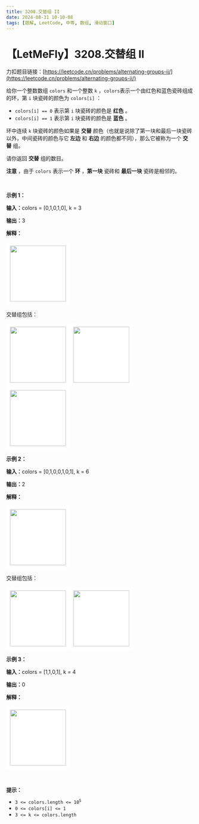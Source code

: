 ```yaml
---
title: 3208.交替组 II
date: 2024-08-31 10-10-08
tags: [题解, LeetCode, 中等, 数组, 滑动窗口]
---
```


# 【LetMeFly】3208.交替组 II

力扣题目链接：[https://leetcode.cn/problems/alternating-groups-ii/](https://leetcode.cn/problems/alternating-groups-ii/)

<p>给你一个整数数组 <code>colors</code>&nbsp;和一个整数&nbsp;<code>k</code>&nbsp;，<code>colors</code>表示一个由红色和蓝色瓷砖组成的环，第 <code>i</code>&nbsp;块瓷砖的颜色为&nbsp;<code>colors[i]</code>&nbsp;：</p>

<ul>
	<li><code>colors[i] == 0</code>&nbsp;表示第&nbsp;<code>i</code>&nbsp;块瓷砖的颜色是 <strong>红色</strong>&nbsp;。</li>
	<li><code>colors[i] == 1</code>&nbsp;表示第 <code>i</code>&nbsp;块瓷砖的颜色是 <strong>蓝色</strong>&nbsp;。</li>
</ul>

<p>环中连续 <code>k</code>&nbsp;块瓷砖的颜色如果是 <strong>交替</strong>&nbsp;颜色（也就是说除了第一块和最后一块瓷砖以外，中间瓷砖的颜色与它<strong>&nbsp;左边</strong>&nbsp;和 <strong>右边</strong>&nbsp;的颜色都不同），那么它被称为一个 <strong>交替</strong>&nbsp;组。</p>

<p>请你返回 <strong>交替</strong>&nbsp;组的数目。</p>

<p><b>注意</b>&nbsp;，由于&nbsp;<code>colors</code>&nbsp;表示一个 <strong>环</strong>&nbsp;，<strong>第一块</strong>&nbsp;瓷砖和 <strong>最后一块</strong>&nbsp;瓷砖是相邻的。</p>

<p>&nbsp;</p>

<p><strong class="example">示例 1：</strong></p>

<div class="example-block">
<p><span class="example-io"><b>输入：</b>colors = [0,1,0,1,0], k = 3</span></p>

<p><span class="example-io"><b>输出：</b>3</span></p>

<p><strong>解释：</strong></p>

<p><img alt="" src="https://assets.leetcode.com/uploads/2024/06/19/screenshot-2024-05-28-183519.png" style="width: 150px; height: 150px; padding: 10px; background: #fff; border-radius: .5rem;" /></p>

<p>交替组包括：</p>

<p><strong class="example"><img alt="" src="https://assets.leetcode.com/uploads/2024/05/28/screenshot-2024-05-28-182448.png" style="width: 150px; height: 150px; padding: 10px; background: #fff; border-radius: .5rem;" /></strong><img alt="" src="https://assets.leetcode.com/uploads/2024/05/28/screenshot-2024-05-28-182844.png" style="width: 150px; height: 150px; padding: 10px; background: #fff; border-radius: .5rem;" /><strong class="example"><img alt="" src="https://assets.leetcode.com/uploads/2024/05/28/screenshot-2024-05-28-183057.png" style="width: 150px; height: 150px; padding: 10px; background: #fff; border-radius: .5rem;" /></strong></p>
</div>

<p><strong class="example">示例 2：</strong></p>

<div class="example-block">
<p><span class="example-io"><b>输入：</b>colors = [0,1,0,0,1,0,1], k = 6</span></p>

<p><b>输出：</b>2</p>

<p><b>解释：</b></p>

<p><img alt="" src="https://assets.leetcode.com/uploads/2024/06/19/screenshot-2024-05-28-183907.png" style="width: 150px; height: 150px; padding: 10px; background: #fff; border-radius: .5rem;" /></p>

<p>交替组包括：</p>

<p><strong class="example"><img alt="" src="https://assets.leetcode.com/uploads/2024/06/19/screenshot-2024-05-28-184128.png" style="width: 150px; height: 150px; padding: 10px; background: #fff; border-radius: .5rem;" /></strong><img alt="" src="https://assets.leetcode.com/uploads/2024/06/19/screenshot-2024-05-28-184240.png" style="width: 150px; height: 150px; padding: 10px; background: #fff; border-radius: .5rem;" /></p>

<p><strong>示例 3：</strong></p>

<p><strong>输入：</strong>colors = [1,1,0,1], k = 4</p>

<p><strong>输出：</strong>0</p>

<p><strong>解释：</strong></p>

<p><img alt="" src="https://assets.leetcode.com/uploads/2024/06/19/screenshot-2024-05-28-184516.png" style="width: 150px; height: 150px; padding: 10px; background: #fff; border-radius: .5rem;" /></p>
</div>

<p>&nbsp;</p>

<p><strong>提示：</strong></p>

<ul>
	<li><code>3 &lt;= colors.length &lt;= 10<sup>5</sup></code></li>
	<li><code>0 &lt;= colors[i] &lt;= 1</code></li>
	<li><code>3 &lt;= k &lt;= colors.length</code></li>
</ul>


    